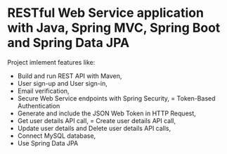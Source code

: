 # RESTful Web Service application with Java, Spring MVC, Spring Boot and Spring Data JPA
Project imlement features like:
- Build and run REST API with Maven, 
- User sign-up and User sign-in,
- Email verification,
- Secure Web Service endpoints with Spring Security,
= Token-Based Authentication
- Generate and include the JSON Web Token in HTTP Request,
- Get user details API call,
= Create user details API call,
- Update user details and Delete user details API calls,
- Connect MySQL database,
- Use Spring Data JPA

